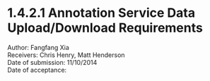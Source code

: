 # 1.4.2.1 Annotation Service Data Upload/Download Requirements

Author: Fangfang Xia  
Receivers: Chris Henry, Matt Henderson  
Date of submission: 11/10/2014  
Date of acceptance:   


